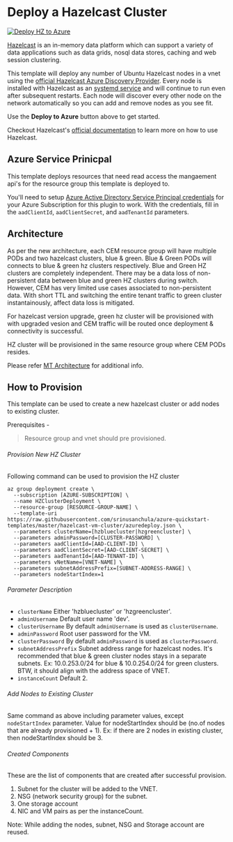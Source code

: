 # Deploy a Hazelcast Cluster

[![Deploy HZ to Azure](http://azuredeploy.net/deploybutton.png)](https://portal.azure.com/#create/Microsoft.Template/uri/https%3A%2F%2Fraw.githubusercontent.com%2Fsrinusanchula%2Fazure-quickstart-templates%2Fmaster%2Fhazelcast-vm-cluster%2Fazuredeploy.json)

[Hazelcast](https://hazelcast.org) is an in-memory data platform which can support a variety of data applications such as data grids, nosql data stores, caching and web session clustering.

This template will deploy any number of Ubuntu Hazelcast nodes in a vnet using the [official Hazelcast Azure Discovery Provider](https://github.com/hazelcast/hazelcast-azure). Every node is installed with Hazelcast as an [systemd service](https://www.digitalocean.com/community/tutorials/systemd-essentials-working-with-services-units-and-the-journal) and will continue to run even after subsequent restarts. Each node will discover every other node on the network automatically so you can add and remove nodes as you see fit.

Use the **Deploy to Azure** button above to get started.

Checkout Hazelcast's [official documentation](https://hazelcast.org/documentation/) to learn more on how to use Hazelcast.

## Azure Service Prinicpal

This template deploys resources that need read access the mangaement api's for the resource group this template is deployed to.

You'll need to setup [Azure Active Directory Service Principal credentials](https://azure.microsoft.com/en-us/documentation/articles/resource-group-create-service-principal-portal/) for your Azure Subscription for this plugin to work. With the credentials, fill in the `aadClientId`, `aadClientSecret`, and `aadTenantId` parameters.

## Architecture

As per the new architecture, each CEM resource group will have multiple PODs and two hazelcast clusters, blue & green. Blue & Green PODs will connects to blue & green hz clusters respectively. Blue and Green HZ clusters are completely independent. There may be a data loss of non-persistent data between blue and green HZ clusters during switch. However, CEM has very limited use cases associated to non-persistent data. With short TTL and switching the entire tenant traffic to green cluster instantainously, affect data loss is mitigated.

For hazelcast version upgrade, green hz cluster will be provisioned with with upgraded vesion and CEM traffic will be routed once deployment & connectivity is successful.

HZ cluster will be provisioned in the same resource group where CEM PODs resides.

Please refer [MT Architecture]() for additional info.

## How to Provision

This template can be used to create a new hazelcast cluster or add nodes to existing cluster.

Prerequisites -
> Resource group and vnet should pre provisioned.

###### Provision New HZ Cluster
Following command can be used to provision the HZ cluster
```
az group deployment create \
  --subscription [AZURE-SUBSCRIPTION] \
  --name HZClusterDeployment \
  --resource-group [RESOURCE-GROUP-NAME] \
  --template-uri https://raw.githubusercontent.com/srinusanchula/azure-quickstart-templates/master/hazelcast-vm-cluster/azuredeploy.json \
  --parameters clusterName=[hzbluecluster|hzgreencluster] \
  --parameters adminPassword=[CLUSTER-PASSWORD] \
  --parameters aadClientId=[AAD-CLIENT-ID] \
  --parameters aadClientSecret=[AAD-CLIENT-SECRET] \
  --parameters aadTenantId=[AAD-TENANT-ID] \
  --parameters vNetName=[VNET-NAME] \
  --parameters subnetAddressPrefix=[SUBNET-ADDRESS-RANGE] \
  --parameters nodeStartIndex=1
```

###### Parameter Description
- `clusterName` Either 'hzbluecluster' or 'hzgreencluster'.
- `adminUsername` Default user name 'dev'.
- `clusterUsername` By default `adminUsername` is used as `clusterUsername`.
- `adminPassword` Root user password for the VM.
- `clusterPassword` By default `adminPassword` is used as `clusterPassword`.
- `subnetAddressPrefix` Subnet address range for hazelcast nodes. It's recommended that blue & green cluster nodes stays in a separate subnets. Ex: 10.0.253.0/24 for blue & 10.0.254.0/24 for green clusters. BTW, it should align with the address space of VNET.
- `instanceCount` Default 2.

###### Add Nodes to Existing Cluster
Same command as above including parameter values, except `nodeStartIndex` parameter. Value for nodeStartIndex should be (no.of nodes that are already provisioned + 1). Ex: if there are 2 nodes in existing cluster, then nodeStartIndex should be 3.

###### Created Components
These are the list of components that are created after successful provision.
1. Subnet for the cluster will be added to the VNET.
2. NSG (network security group) for the subnet.
3. One storage account
4. NIC and VM pairs as per the instanceCount.

Note: While adding the nodes, subnet, NSG and Storage account are reused.
